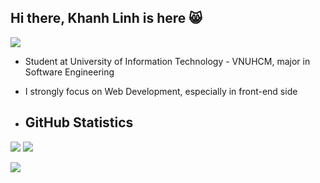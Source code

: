 ## Hi there, Khanh Linh is here 😸
![](https://komarev.com/ghpvc/?username=khanhlinh1406&color=brightgreen)
* Student at University of Information Technology - VNUHCM, major in Software Engineering
* I strongly focus on Web Development, especially in front-end side

* ## GitHub Statistics
![](https://github-readme-stats.vercel.app/api/top-langs/?username=khanhlinh1406&layout=compact)
![](https://github-readme-stats.vercel.app/api?username=khanhlinh1406&show_icons=true&locale=en)

![](http://github-profile-summary-cards.vercel.app/api/cards/profile-details?username=khanhlinh1406)
